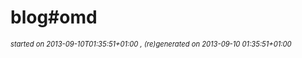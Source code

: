 
# blog#omd


<div style='font-size:80%;'><em>started on 2013-09-10T01:35:51+01:00
, (re)generated on 2013-09-10 01:35:51+01:00
</em></div>